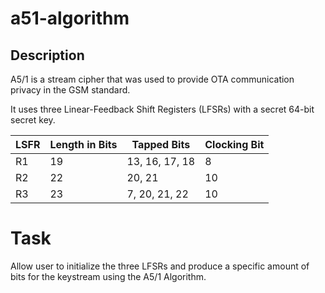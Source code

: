 # a51-algorithm

## Description

A5/1 is a stream cipher that was used to provide OTA communication privacy in the GSM standard.

It uses three Linear-Feedback Shift Registers (LFSRs) with a secret 64-bit secret key.

| LSFR | Length in Bits |   Tapped Bits   | Clocking Bit |
| ---- | -------------- |   -----------   | ------------ |
| R1   | 19             | 13, 16, 17, 18  | 8            |
| R2   | 22             | 20, 21          | 10           |
| R3   | 23             | 7, 20, 21, 22   | 10           |

# Task
Allow user to initialize the three LFSRs and produce a specific amount of bits for the keystream using the A5/1 Algorithm.
